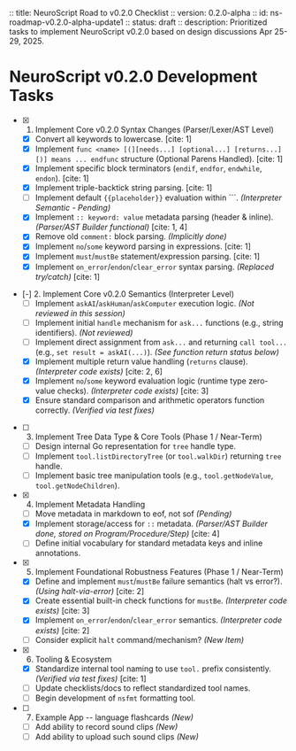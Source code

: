 :: title: NeuroScript Road to v0.2.0 Checklist
 :: version: 0.2.0-alpha
 :: id: ns-roadmap-v0.2.0-alpha-update1
 :: status: draft
 :: description: Prioritized tasks to implement NeuroScript v0.2.0 based on design discussions Apr 25-29, 2025.

 # NeuroScript v0.2.0 Development Tasks

 - [x] 1. Implement Core v0.2.0 Syntax Changes (Parser/Lexer/AST Level)
   - [x] Convert all keywords to lowercase. [cite: 1]
   - [x] Implement `func <name> [(][needs...] [optional...] [returns...][)] means ... endfunc` structure (Optional Parens Handled). [cite: 1]
   - [x] Implement specific block terminators (`endif`, `endfor`, `endwhile`, `endon`). [cite: 1]
   - [x] Implement triple-backtick string parsing. [cite: 1]
   - [ ] Implement default `{{placeholder}}` evaluation within ```. *(Interpreter Semantic - Pending)*
   - [x] Implement `:: keyword: value` metadata parsing (header & inline). *(Parser/AST Builder functional)* [cite: 1, 4]
   - [x] Remove old `comment:` block parsing. *(Implicitly done)*
   - [x] Implement `no`/`some` keyword parsing in expressions. [cite: 1]
   - [x] Implement `must`/`mustBe` statement/expression parsing. [cite: 1]
   - [x] Implement `on_error`/`endon`/`clear_error` syntax parsing. *(Replaced try/catch)* [cite: 1]
 - [-] 2. Implement Core v0.2.0 Semantics (Interpreter Level)
   - [ ] Implement `askAI`/`askHuman`/`askComputer` execution logic. *(Not reviewed in this session)*
   - [ ] Implement initial `handle` mechanism for `ask...` functions (e.g., string identifiers). *(Not reviewed)*
   - [ ] Implement direct assignment from `ask...` and returning `call tool...` (e.g., `set result = askAI(...)`). *(See function return status below)*
   - [x] Implement multiple return value handling (`returns` clause). *(Interpreter code exists)* [cite: 2, 6]
   - [x] Implement `no`/`some` keyword evaluation logic (runtime type zero-value checks). *(Interpreter code exists)* [cite: 3]
   - [x] Ensure standard comparison and arithmetic operators function correctly. *(Verified via test fixes)*
 - [ ] 3. Implement Tree Data Type & Core Tools (Phase 1 / Near-Term)
   - [ ] Design internal Go representation for `tree` handle type.
   - [ ] Implement `tool.listDirectoryTree` (or `tool.walkDir`) returning `tree` handle.
   - [ ] Implement basic tree manipulation tools (e.g., `tool.getNodeValue`, `tool.getNodeChildren`).
 - [x] 4. Implement Metadata Handling
   - [ ] Move metadata in markdown to eof, not sof *(Pending)*
   - [x] Implement storage/access for `::` metadata. *(Parser/AST Builder done, stored on Program/Procedure/Step)* [cite: 4]
   - [ ] Define initial vocabulary for standard metadata keys and inline annotations.
 - [x] 5. Implement Foundational Robustness Features (Phase 1 / Near-Term)
   - [x] Define and implement `must`/`mustBe` failure semantics (halt vs error?). *(Using halt-via-error)* [cite: 2]
   - [x] Create essential built-in check functions for `mustBe`. *(Interpreter code exists)* [cite: 3]
   - [x] Implement `on_error`/`endon`/`clear_error` semantics. *(Interpreter code exists)* [cite: 2]
   - [ ] Consider explicit `halt` command/mechanism? *(New Item)*
 - [x] 6. Tooling & Ecosystem
   - [x] Standardize internal tool naming to use `tool.` prefix consistently. *(Verified via test fixes)* [cite: 1]
   - [ ] Update checklists/docs to reflect standardized tool names.
   - [ ] Begin development of `nsfmt` formatting tool.
 - [ ] 7. Example App -- language flashcards *(New)*
   - [ ] Add ability to record sound clips *(New)*
   - [ ] Add ability to upload such sound clips *(New)*